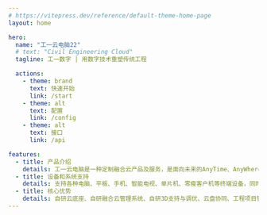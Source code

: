 ```yaml
---
# https://vitepress.dev/reference/default-theme-home-page
layout: home

hero:
  name: "工一云电脑22"
  # text: "Civil Engineering Cloud"
  tagline: 工一数字 | 用数字技术重塑传统工程

  actions:
    - theme: brand
      text: 快速开始
      link: /start
    - theme: alt
      text: 配置
      link: /config
    - theme: alt
      text: 接口
      link: /api

features:
  - title: 产品介绍
    details: 工一云电脑是一种定制融合云产品及服务，是面向未来的AnyTime、AnyWhere、AnyDevice的一致性云办公与云教学解决方案。
  - title: 设备和系统支持
    details: 支持各种电脑、平板、手机、智能电视、单片机、零瘦客户机等终端设备，同时支持Windows、 Andriod、 iOS、 iPadOS、 macOS， ChromeOS、HarmonyOS、 MIUI、MIUITV、WinPhoneOS、RaspBerryOS、Linux Desktop、Linux Server等。
  - title: 核心优势
    details: 自研云底座、自研融合云管理系统、自研3D支持与调优、云盘协同、工程项目管理、制定服务
---
```


